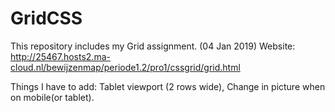 # GridCSS
This repository includes my Grid assignment. (04 Jan 2019)
Website: http://25467.hosts2.ma-cloud.nl/bewijzenmap/periode1.2/pro1/cssgrid/grid.html

Things I have to add: Tablet viewport (2 rows wide), Change in picture when on mobile(or tablet).
